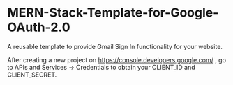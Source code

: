 # MERN-Stack-Template-for-Google-OAuth-2.0
A reusable template to provide Gmail Sign In functionality for your website. 

After creating a new project on https://console.developers.google.com/ , go to APIs and Services -> Credentials to obtain your CLIENT_ID and CLIENT_SECRET.
